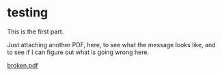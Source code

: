 # testing

This is the first part.

Just attaching another PDF, here, to see what the message looks like,
and to see if I can figure out what is going wrong here.


[broken.pdf](unnamed_23b8c1e9392446debeb13b9046685257.pdf)